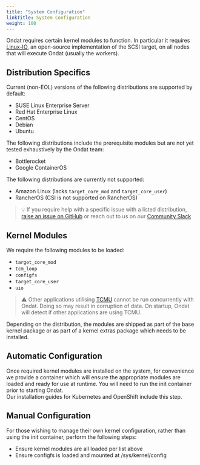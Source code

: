 ```yaml
---
title: "System Configuration"
linkTitle: System Configuration
weight: 100
---
```


Ondat requires certain kernel modules to function. In particular it requires [Linux-IO](http://linux-iscsi.org/wiki/Main_Page), an open-source implementation of the SCSI target, on all nodes that will execute Ondat (usually the workers).

## Distribution Specifics

Current (non-EOL) versions of the following distributions are supported by default:

* SUSE Linux Enterprise Server
* Red Hat Enterprise Linux
* CentOS
* Debian
* Ubuntu

The following distributions include the prerequisite modules but are not yet tested exhaustively by the Ondat team:

* Bottlerocket
* Google ContainerOS

The following distributions are currently not supported:

* Amazon Linux (lacks `target_core_mod` and `target_core_user`)
* RancherOS (CSI is not supported on RancherOS)

> 💡 If you require help with a specific issue with a listed distribution, [raise an issue on GitHub](https://github.com/ondat/documentation/issues) or reach out to us on our [Community Slack](https://slack.storageos.com)

## Kernel Modules

We require the following modules to be loaded:

* `target_core_mod`
* `tcm_loop`
* `configfs`
* `target_core_user`
* `uio`

> ⚠️ Other applications utilising [TCMU](http://linux-iscsi.org/wiki/LIO) cannot be run concurrently with Ondat. Doing so may result in corruption of data. On startup, Ondat will detect if other applications are using TCMU.

Depending on the distribution, the modules are shipped as part of the base kernel package or as part of a kernel extras package which needs to be installed.

## Automatic Configuration

Once required kernel modules are installed on the system, for convenience we
provide a container which will ensure the appropriate modules are loaded and
ready for use at runtime. You will need to run the init container prior to starting Ondat.  
Our installation guides for Kubernetes and OpenShift include this step.

## Manual Configuration

For those wishing to manage their own kernel configuration, rather than using
the init container, perform the following steps:

* Ensure kernel modules are all loaded per list above
* Ensure configfs is loaded and mounted at /sys/kernel/config
